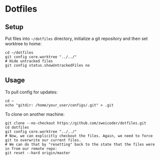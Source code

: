 # Dotfiles

## Setup
Put files into `~/dotfiles` directory, initialize a git repository and then set worktree to home:

```
cd ~/dotfiles
git config core.worktree "../../"
# Hide untracked files
git config status.showUntrackedFiles no
```
 
## Usage
To pull config for updates:

```
cd ~
echo "gitdir: /home/your_user/configs/.git" > .git
```

To clone on another machine:

```
git clone --no-checkout https://github.com/zweicoder/dotfiles.git
cd dotfiles
git config core.worktree "../../"
# Now, we can explicitly checkout the files. Again, we need to force git to overwrite our current files. 
# We can do that by "resetting" back to the state that the files were in from our remote repo:
git reset --hard origin/master
```
